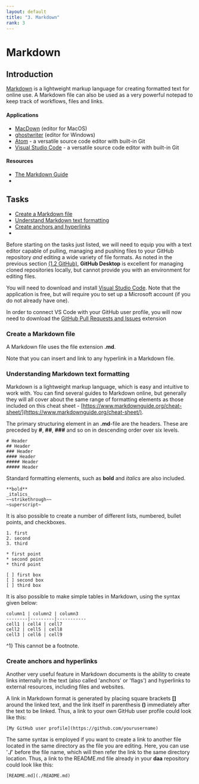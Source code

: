 ```yaml
---
layout: default
title: "3. Markdown"
rank: 3
---
```


# Markdown
## Introduction
[Markdown](https://daringfireball.net/projects/markdown/) is a lightweight markup language for creating formatted text for online use. A Markdown file can also be used as a very powerful notepad to keep track of workflows, files and links.

#### Applications
* [MacDown](https://macdown.uranusjr.com) (editor for MacOS)
* [ghostwriter](https://wereturtle.github.io/ghostwriter/) (editor for Windows)
* [Atom](https://atom.io) - a versatile source code editor with built-in Git
* [Visual Studio Code](https://code.visualstudio.com) - a versatile source code editor with built-in Git

#### Resources

* [The Markdown Guide](https://www.markdownguide.org)
* 

## Tasks
* [Create a Markdown file](#task1)
* [Understand Markdown text formatting](#task2)
* [Create anchors and hyperlinks](#task3)
*

Before starting on the tasks just listed, we will need to equip you with a text editor capable of pulling, managing and pushing files to your GitHub repository _and_ editing a wide variety of file formats. As noted in the previous section [(1.2 GitHub)](./1_2_github.md), **GitHub Desktop** is excellent for managing cloned repositories locally, but cannot provide you with an environment for editing files.

You will need to download and install [Visual Studio Code](https://code.visualstudio.com). Note that the application is free, but will require you to set up a Microsoft account (if you do not already have one).

In order to connect VS Code with your GitHub user profile, you will now need to download the [GitHub Pull Requests and Issues](https://code.visualstudio.com/docs/editor/github) extension 

### <a id="task1">Create a Markdown file</a>
A Markdown file uses the file extension **.md**.

Note that you can insert and link to any hyperlink in a Markdown file.

### <a id="task2">Understanding Markdown text formatting</a>
Markdown is a lightweight markup language, which is easy and intuitive to work with. You can find several guides to Markdown online, but generally they will all cover about the same range of formatting elements as those included on this cheat sheet - [https://www.markdownguide.org/cheat-sheet/](https://www.markdownguide.org/cheat-sheet/).

The primary structuring element in an **.md**-file are the headers. These are preceded by **#**, **##**, **###** and so on in descending order over six levels.

```
# Header
## Header
### Header
#### Header
##### Header
##### Header
```

Standard formatting elements, such as **bold** and _italics_ are also included.

```
**bold**
_italics_
~~strikethrough~~
~superscript~
```
It is also possible to create a number of different lists, numbered, bullet points, and checkboxes.

```
1. first
2. second
3. third

* first point
* second point
* third point

[ ] first box
[ ] second box
[ ] third box
```

It is also possible to make simple tables in Markdown, using the syntax given below:

```
column1 | column2 | column3
--------|---------|-----------
cell1 | cell4 | cell7
cell2 | cell5 | cell8
cell3 | cell6 | cell9
```

^1} This cannot be a footnote.

### <a id="task3">Create anchors and hyperlinks</a>
Another very useful feature in Markdown documents is the ability to create links internally in the text (also called 'anchors' or 'flags') and hyperlinks to external resources, including files and websites.

A link in Markdown format is generated by placing square brackets **[]** around the linked text, and the link itself in parenthesis **()** immediately after the text to be linked. Thus, a link to your own GitHub user profile could look like this:

```
[My GitHub user profile](https://github.com/yourusername)
```

The same syntax is employed if you want to create a link to another file located in the same directory as the file you are editing. Here, you can use '**./**' before the file name, which will then refer the link to the same directory location. Thus, a link to the README.md file already in your **daa** repository could look like this:

```
[README.md](./README.md)
```


